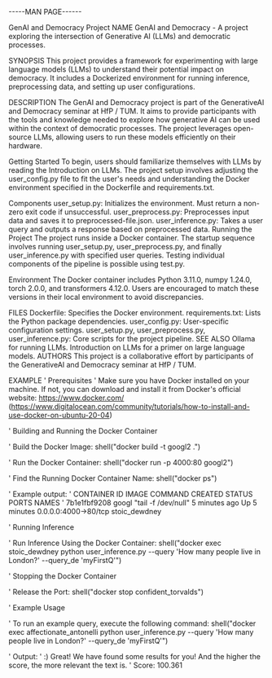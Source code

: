 -----MAN PAGE------

GenAI and Democracy Project
NAME
GenAI and Democracy - A project exploring the intersection of Generative AI (LLMs) and democratic processes.

SYNOPSIS
This project provides a framework for experimenting with large language models (LLMs) to understand their potential impact on democracy. It includes a Dockerized environment for running inference, preprocessing data, and setting up user configurations.

DESCRIPTION
The GenAI and Democracy project is part of the GenerativeAI and Democracy seminar at HfP / TUM. It aims to provide participants with the tools and knowledge needed to explore how generative AI can be used within the context of democratic processes. The project leverages open-source LLMs, allowing users to run these models efficiently on their hardware.

Getting Started
To begin, users should familiarize themselves with LLMs by reading the Introduction on LLMs. The project setup involves adjusting the user_config.py file to fit the user's needs and understanding the Docker environment specified in the Dockerfile and requirements.txt.

Components
user_setup.py: Initializes the environment. Must return a non-zero exit code if unsuccessful.
user_preprocess.py: Preprocesses input data and saves it to preprocessed-file.json.
user_inference.py: Takes a user query and outputs a response based on preprocessed data.
Running the Project
The project runs inside a Docker container. The startup sequence involves running user_setup.py, user_preprocess.py, and finally user_inference.py with specified user queries. Testing individual components of the pipeline is possible using test.py.

Environment
The Docker container includes Python 3.11.0, numpy 1.24.0, torch 2.0.0, and transformers 4.12.0. Users are encouraged to match these versions in their local environment to avoid discrepancies.

FILES
Dockerfile: Specifies the Docker environment.
requirements.txt: Lists the Python package dependencies.
user_config.py: User-specific configuration settings.
user_setup.py, user_preprocess.py, user_inference.py: Core scripts for the project pipeline.
SEE ALSO
Ollama for running LLMs.
Introduction on LLMs for a primer on large language models.
AUTHORS
This project is a collaborative effort by participants of the GenerativeAI and Democracy seminar at HfP / TUM.

EXAMPLE
' Prerequisites
' Make sure you have Docker installed on your machine. If not, you can download and install it from Docker's official website: https://www.docker.com/
(https://www.digitalocean.com/community/tutorials/how-to-install-and-use-docker-on-ubuntu-20-04)

' Building and Running the Docker Container

' Build the Docker Image:
shell("docker build -t googl2 .")

' Run the Docker Container:
shell("docker run -p 4000:80 googl2")

' Find the Running Docker Container Name:
shell("docker ps")

' Example output:
' CONTAINER ID   IMAGE   COMMAND                  CREATED         STATUS         PORTS                   NAMES
' 7b1e1fbf9208   googl   "tail -f /dev/null"      5 minutes ago   Up 5 minutes   0.0.0.0:4000->80/tcp    stoic_dewdney

' Running Inference

' Run Inference Using the Docker Container:
shell("docker exec stoic_dewdney python user_inference.py --query 'How many people live in London?' --query_de 'myFirstQ'")

' Stopping the Docker Container

' Release the Port:
shell("docker stop confident_torvalds")

' Example Usage

' To run an example query, execute the following command:
shell("docker exec affectionate_antonelli python user_inference.py --query 'How many people live in London?' --query_de 'myFirstQ'")

' Output:
' :) Great! We have found some results for you! And the higher the score, the more relevant the text is.
' Score: 100.361

